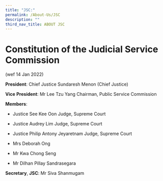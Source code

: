 ```yaml
---
title: "JSC:"
permalink: /About-Us/JSC
description: ""
third_nav_title: ABOUT JSC
---
```






# Constitution of the Judicial Service Commission
(wef 14 Jan 2022)

**President**:
Chief Justice Sundaresh Menon
(Chief Justice)

**Vice** **President**:
Mr Lee Tzu Yang
Chairman, Public Service Commission

**Members**:

* Justice See Kee Oon
Judge, Supreme Court

* Justice Audrey Lim
Judge, Supreme Court
*  Justice Philip Antony Jeyaretnam
Judge, Supreme Court
* Mrs Deborah Ong
* Mr Kwa Chong Seng
* Mr Dilhan Pillay Sandrasegara

**Secretary**, **JSC**:
Mr Siva Shanmugam